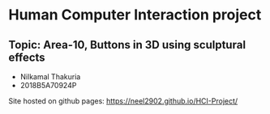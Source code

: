 # Human Computer Interaction project

## Topic: Area-10, Buttons in 3D using sculptural effects

*   Nilkamal Thakuria
*   2018B5A70924P


Site hosted on github pages: https://neel2902.github.io/HCI-Project/






